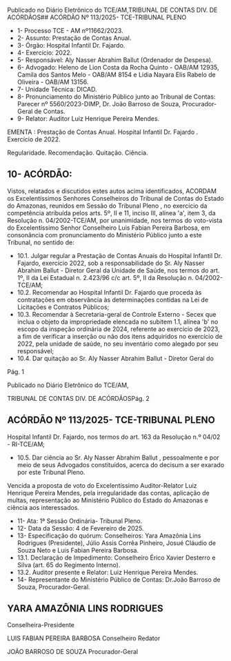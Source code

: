 Publicado  no  Diário  Eletrônico do TCE/AM,TRIBUNAL DE CONTAS DIV. DE ACÓRDÃOS## ACÓRDÃO Nº 113/2025- TCE-TRIBUNAL PLENO

- 1- Processo TCE - AM nº11662/2023.
- 2- Assunto: Prestação de Contas Anual.
- 3- Órgão: Hospital Infantil Dr. Fajardo.
- 4- Exercício: 2022.
- 5- Responsável: Aly Nasser Abrahim Ballut (Ordenador de Despesa).
- 6- Advogado: Heleno  de  Lion  Costa  da  Rocha  Quinto  -  OAB/AM  12935,  Camila  dos Santos Melo - OAB/AM 8154 e Lidia Nayara Elis Rabelo de Oliveira - OAB/AM 13156.
- 7- Unidade Técnica: DICAD.
- 8- Pronunciamento  do  Ministério  Público  junto  ao  Tribunal  de  Contas: Parecer  nº 5560/2023-DIMP, Dr. João Barroso de Souza, Procurador-Geral de Contas.
- 9- Relator: Auditor Luiz Henrique Pereira Mendes.

EMENTA : Prestação  de  Contas  Anual.  Hospital Infantil Dr. Fajardo  . Exercício de 2022.

Regularidade. Recomendação. Quitação. Ciência.

## 10-  ACÓRDÃO:

Vistos, relatados e discutidos estes autos acima identificados, ACORDAM os Excelentíssimos Senhores Conselheiros do Tribunal de Contas do Estado do Amazonas, reunidos em Sessão do Tribunal Pleno , no exercício da competência atribuída pelos arts. 5º, II e  11,  inciso  III, alínea  'a', item  3,  da  Resolução  n.  04/2002-TCE/AM, por unanimidade, nos  termos  do  voto-vista  do  Excelentíssimo  Senhor  Conselheiro  Luis Fabian  Pereira  Barbosa, em  consonância com  pronunciamento  do  Ministério  Público junto a este Tribunal, no sentido de:

- 10.1. Julgar regular a Prestação de Contas Anuais do Hospital Infantil Dr. Fajardo,  exercício  2022,  sob  a  responsabilidade  do  Sr. Aly  Nasser Abrahim Ballut - Diretor Geral da Unidade de Saúde, nos termos do art.  1º,  II  da  Lei  Estadual  n.  2.423/96  c/c  art.  5º,  II  da  Resolução  n. 04/2002-TCE/AM;
- 10.2. Recomendar ao Hospital  Infantil  Dr.  Fajardo que  proceda  às contratações  em  observância  às  determinações  contidas  na  Lei  de Licitações e Contratos Públicos;
- 10.3. Recomendar à  Secretaria-geral  de  Controle  Externo  -  Secex que inclua o objeto da impropriedade elencada no subitem 1.1, alínea 'b' no escopo da inspeção ordinária de 2024, referente ao exercício de 2023,  a  fim  de  verificar  a  inserção  ou  não  dos  itens  adquiridos  no exercício  de  2022,  pela  unidade  de  saúde,  no  seu  inventário  como alegado por seu responsável;
- 10.4. Dar quitação ao  Sr. Aly  Nasser  Abrahim Ballut -  Diretor  Geral  do

Pág. 1

Publicado  no  Diário  Eletrônico do TCE/AM,

TRIBUNAL DE CONTAS DIV. DE ACÓRDÃOSPág. 2

## ACÓRDÃO Nº 113/2025- TCE-TRIBUNAL PLENO

Hospital Infantil Dr. Fajardo, nos termos do art. 163 da Resolução n.º 04/02 - RI-TCE/AM;

- 10.5. Dar ciência ao Sr. Aly Nasser Abrahim Ballut , pessoalmente e por meio  de  seus  Advogados  constituídos,  acerca  do decisum a  ser exarado por este Tribunal Pleno.

Vencida a proposta de voto do Excelentíssimo Auditor-Relator Luiz Henrique Pereira Mendes, pela irregularidade das contas, aplicação de multas, representação ao Ministério Público do Estado do Amazonas e ciência aos interessados.

- 11-  Ata: 1ª Sessão Ordinária- Tribunal Pleno.
- 12-  Data da Sessão: 4 de Fevereiro de 2025.
- 13-  Especificação do quórum: Conselheiros: Yara Amazônia Lins Rodrigues (Presidente), Júlio Assis Corrêa Pinheiro, Josué Cláudio de Souza Neto e Luis Fabian Pereira Barbosa.
- 13.1. Declaração de Impedimento: Conselheiro Érico Xavier Desterro e Silva (art. 65 do Regimento Interno).
- 13.2. Auditor presente e Relator: Luiz Henrique Pereira Mendes.
- 14-  Representante  do  Ministério  Público  de  Contas: Dr.João  Barroso  de  Souza, Procurador-Geral.

## YARA AMAZÔNIA LINS RODRIGUES

Conselheira-Presidente

LUIS FABIAN PEREIRA BARBOSA Conselheiro Redator

JOÃO BARROSO DE SOUZA Procurador-Geral